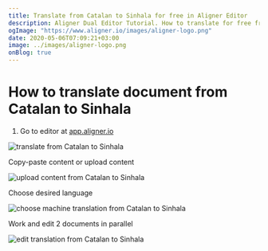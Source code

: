 ```yaml
---
title: Translate from Catalan to Sinhala for free in Aligner Editor
description: Aligner Dual Editor Tutorial. How to translate for free from Catalan to Sinhala. Aligner is multilingual document management platform. 
ogImage: "https://www.aligner.io/images/aligner-logo.png"
date: 2020-05-06T07:09:21+03:00
image: ../images/aligner-logo.png
onBlog: true
---
```


# How to translate document from Catalan to Sinhala

1. Go to editor at [app.aligner.io](https://app.aligner.io "Aligner App web page")

![translate from Catalan to Sinhala](../aligner-blank-editor.png "translate from Catalan to Sinhala")

Copy-paste content or upload content

![upload content from Catalan to Sinhala](../aligner-uploaded-document.png "upload content from Catalan to Sinhala")

Choose desired language

![choose machine translation from Catalan to Sinhala](../aligner-language-dropdown.png "choose machine translation from Catalan to Sinhala")

Work and edit 2 documents in parallel

![edit translation from Catalan to Sinhala](../aligner-double-sitded-editor.png "edit translation from Catalan to Sinhala")

